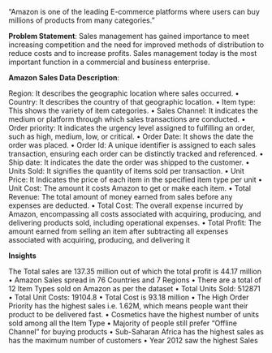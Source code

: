 “Amazon is one of the leading E-commerce platforms where 
users can buy millions of products from many categories.”

**Problem Statement**:
Sales management has gained importance to meet increasing 
competition and the
need for improved methods of distribution to reduce costs and to 
increase profits. 
Sales management today is the most important function in a 
commercial and business enterprise.

**Amazon Sales Data Description**:

Region: It describes the geographic location where sales occurred.
• Country: It describes the country of that geographic location.
• Item type: This shows the variety of item categories.
• Sales Channel: It indicates the medium or platform through which sales transactions are conducted.
• Order priority: It indicates the urgency level assigned to fulfilling an order, such as high, medium, low, or 
critical.
• Order Date: It shows the date the order was placed.
• Order Id: A unique identifier is assigned to each sales transaction, ensuring each order can be distinctly tracked 
and referenced.
• Ship date: It indicates the date the order was shipped to the customer.
• Units Sold: It signifies the quantity of items sold per transaction.
• Unit Price: It Indicates the price of each item in the specified item type per unit
• Unit Cost: The amount it costs Amazon to get or make each item.
• Total Revenue: The total amount of money earned from sales before any expenses are deducted.
• Total Cost: The overall expense incurred by Amazon, encompassing all costs associated with acquiring, 
producing, and delivering products sold, including operational expenses.
• Total Profit: The amount earned from selling an item after subtracting all expenses associated with acquiring, 
producing, and delivering it

**Insights**

The Total sales are 137.35 million out of which the total profit is 44.17 million
• Amazon Sales spread in 76 Countries and 7 Regions
• There are a total of 12 Item Types sold on Amazon as per the dataset
• Total Units Sold: 512871
• Total Unit Costs: 19104.8
• Total Cost is 93.18 million
• The High Order Priority has the highest sales i.e. 1.62M, which means people want their 
product to be delivered fast.
• Cosmetics have the highest number of units sold among all the Item
 Type
• Majority of people still prefer “Offline Channel” for buying products
• Sub-Saharan Africa has the highest sales as has the maximum number of customers
• Year 2012 saw the highest Sales





















